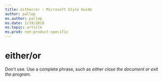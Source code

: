 ```yaml
---
title: either/or - Microsoft Style Guide
author: pallep
ms.author: pallep
ms.date: 1/19/2018
ms.topic: article
ms.prod: non-product-specific
---
```


# either/or

Don't use. Use a complete phrase, such as *either close the document or exit the program*.
